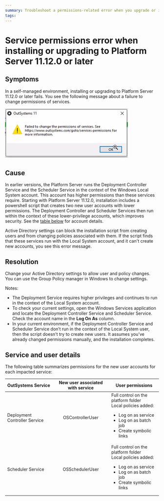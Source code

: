 ```yaml
---
summary: Troubleshoot a permissions-related error when you upgrade or install Platform Server 11.12.0 or later.
tags: 
---
```


# Service permissions error when installing or upgrading to Platform Server 11.12.0 or later

## Symptoms

In a self-managed environment, installing or upgrading to Platform Server 11.12.0 or later fails. You see the following message about a failure to change permissions of services.

![](images/install-fail-permissions.png)

## Cause

In earlier versions, the Platform Server runs the Deployment Controller Service and the Scheduler Service in the context of the Windows Local System account. This account has higher permissions than these services require. Starting with Platform Server 11.12.0, installation includes a powershell script that creates two new user accounts with lower permissions. The Deployment Controller and Scheduler Services then run within the context of these lower-privilege accounts, which improves security. See the [table below](#Service-and-user-details) for account details.

Active Directory settings can block the installation script from creating users and from changing policies associated with them. If the script finds that these services run with the Local System account, and it can't create new accounts, you see this error message. 

## Resolution

Change your Active Directory settings to allow user and policy changes. You can use the Group Policy manager in Windows to change settings.

Notes: 
* The Deployment Service requires higher privileges and continues to run in the context of the Local System account. 
* To check your current settings, open the Windows Services application and locate the Deployment Controller Service and Scheduler Service. Check the account name in the **Log On As** column. 
* In your current environment, if the Deployment Controller Service and Scheduler Service don’t run in the context of the Local System user, then the script doesn't try to create new users. It assumes you’ve already changed permissions manually, and the installation completes. 

## Service and user details
The following table summarizes permissions for the new user accounts for each impacted service:

 OutSystems Service   |      New user associated with service      |  User permissions |
|----------|:-------------:|------|
| Deployment Controller Service |  OSControllerUser | Full control on the platform folder <br/>Local policies added:<ul><li>Log on as service</li><li>Log on as batch job</li><li>Create symbolic links</li></ul>  |
| Scheduler Service |    OSSchedulerUser   | Full control on the platform folder <br/>Local policies added:<ul><li>Log on as service</li><li>Log on as batch job</li><li>Create symbolic links</li></ul>  | |

